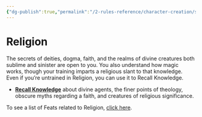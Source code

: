 ```yaml
---
{"dg-publish":true,"permalink":"/2-rules-reference/character-creation/skills/religion/","noteIcon":""}
---
```


# Religion

The secrets of deities, dogma, faith, and the realms of divine creatures both sublime and sinister are open to you. You also understand how magic works, though your training imparts a religious slant to that knowledge. Even if you’re untrained in Religion, you can use it to Recall Knowledge.

-   **[Recall Knowledge](https://2e.aonprd.com/Skills.aspx?ID=5&General=true)** about divine agents, the finer points of theology, obscure myths regarding a faith, and creatures of religious significance.

To see a list of Feats related to Religion, [click here](https://2e.aonprd.com/Feats.aspx?Traits=144&Skill=Religion).
